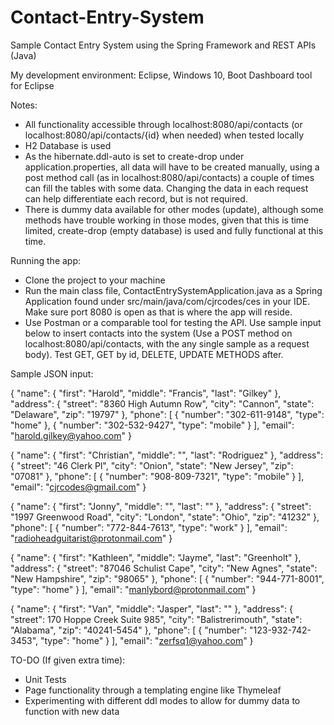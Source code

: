 # Contact-Entry-System
Sample Contact Entry System using the Spring Framework and REST APIs (Java)

My development environment: Eclipse, Windows 10, Boot Dashboard tool for Eclipse

Notes:
- All functionality accessible through localhost:8080/api/contacts (or localhost:8080/api/contacts/{id} when needed) when tested locally
- H2 Database is used
- As the hibernate.ddl-auto is set to create-drop under application.properties, all data will have to be created manually, using a post method call (as in localhost:8080/api/contacts) a couple of times can fill the tables with some data. Changing the data in each request can help differentiate each record, but is not required. 
- There is dummy data available for other modes (update), although some methods have trouble working in those modes, given that this is time limited, create-drop (empty database) is used and fully functional at this time.

Running the app:
- Clone the project to your machine
- Run the main class file, ContactEntrySystemApplication.java as a Spring Application found under src/main/java/com/cjrcodes/ces in your IDE. Make sure port 8080 is open as that is where the app will reside.
- Use Postman or a comparable tool for testing the API. Use sample input below to insert contacts into the system (Use a POST method on localhost:8080/api/contacts, with the any single sample as a request body). Test GET, GET by id, DELETE, UPDATE METHODS after.

Sample JSON input:

{
"name": {
"first": "Harold",
"middle": "Francis",
"last": "Gilkey"
},
"address": {
"street": "8360 High Autumn Row",
"city": "Cannon",
"state": "Delaware",
"zip": "19797"
},
"phone": [
{
"number": "302-611-9148",
"type": "home"
},
{
"number": "302-532-9427",
"type": "mobile"
}
],
"email": "harold.gilkey@yahoo.com"
}

{ "name": { "first": "Christian", "middle": "", "last": "Rodriguez" }, "address": { "street": "46 Clerk Pl", "city": "Onion", "state": "New Jersey", "zip": "07081" }, "phone": [ { "number": "908-809-7321", "type": "mobile" } ], "email": "cjrcodes@gmail.com" }

{ "name": { "first": "Jonny", "middle": "", "last": "" }, "address": { "street": "1997 Greenwood Road", "city": "London", "state": "Ohio", "zip": "41232" }, "phone": [ { "number": "772-844-7613", "type": "work" } ], "email": "radioheadguitarist@protonmail.com" }

{ "name": { "first": "Kathleen", "middle": "Jayme", "last": "Greenholt" }, "address": { "street": "87046 Schulist Cape", "city": "New Agnes", "state": "New Hampshire", "zip": "98065" }, "phone": [ { "number": "944-771-8001", "type": "home" } ], "email": "manlybord@protonmail.com" }

{ "name": { "first": "Van", "middle": "Jasper", "last": "" }, "address": { "street": 170 Hoppe Creek Suite 985", "city": "Balistrerimouth", "state": "Alabama", "zip": "40241-5454" }, "phone": [ { "number": "123-932-742-3453", "type": "home" } ], "email": "zerfsq1@yahoo.com" }

TO-DO (If given extra time):
- Unit Tests
- Page functionality through a templating engine like Thymeleaf
- Experimenting with different ddl modes to allow for dummy data to function with new data
